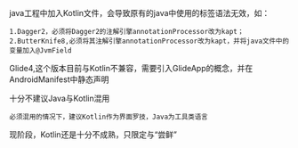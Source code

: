 java工程中加入Kotlin文件，会导致原有的java中使用的标签语法无效，如：

    1.Dagger2，必须将Dagger2的注解引擎annotationProcessor改为kapt；
    2.ButterKnife8,必须将其注解引擎annotationProcessor改为kapt，并将java文件中的变量加入@JvmField

Glide4,这个版本目前与Kotlin不兼容，需要引入GlideApp的概念，并在AndroidManifest中静态声明

十分不建议Java与Kotlin混用

    必须混用的情况下，建议Kotlin作为界面罗技，Java为工具类语言
    
现阶段，Kotlin还是十分不成熟，只限定与“尝鲜”